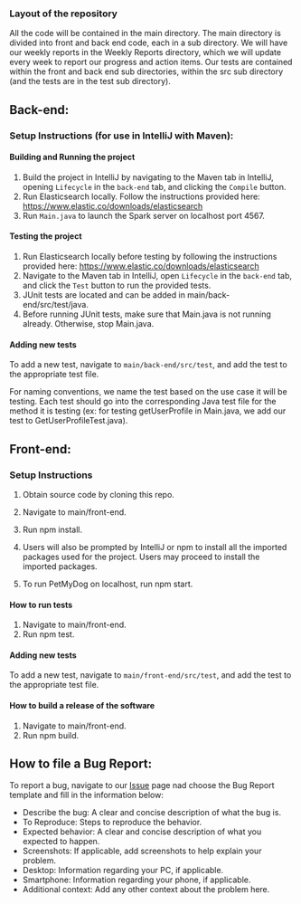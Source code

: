 ### Layout of the repository

All the code will be contained in the main directory. The main directory is divided into front
and back end code, each in a sub directory. We will have our weekly reports in the Weekly Reports
directory, which we will update every week to report our progress and action items. Our tests are contained
within the front and back end sub directories, within the src sub directory (and the tests are in the test
sub directory).

## Back-end:

### Setup Instructions (for use in IntelliJ with Maven):

#### Building and Running the project
1. Build the project in IntelliJ by navigating to the Maven tab in IntelliJ, opening `Lifecycle` in the `back-end` tab, and clicking the
   `Compile` button.
2. Run Elasticsearch locally. Follow the instructions provided here:
   https://www.elastic.co/downloads/elasticsearch
3. Run `Main.java` to launch the Spark server on localhost port 4567.

#### Testing the project
1. Run Elasticsearch locally before testing by following the instructions provided here:
   https://www.elastic.co/downloads/elasticsearch
2. Navigate to the Maven tab in IntelliJ, open `Lifecycle` in the `back-end` tab, and click the `Test` button to run the provided
   tests.
3. JUnit tests are located and can be added in main/back-end/src/test/java.
4. Before running JUnit tests, make sure that Main.java is not running already. Otherwise, stop Main.java.

#### Adding new tests

To add a new test, navigate to `main/back-end/src/test`, and add the test to the appropriate test file.

For naming conventions, we name the test based on the use case it will be testing. Each test should go into the corresponding
Java test file for the method it is testing (ex: for testing getUserProfile in Main.java, we add our test to GetUserProfileTest.java).

## Front-end:

### Setup Instructions

1. Obtain source code by cloning this repo.

2. Navigate to main/front-end.

3. Run npm install.
4. Users will also be
   prompted by IntelliJ or npm to install all the imported
   packages used for the project. Users may proceed to install
   the imported packages.

5. To run PetMyDog on localhost, run npm start.

#### How to run tests
1. Navigate to main/front-end.
2. Run npm test.

#### Adding new tests

To add a new test, navigate to `main/front-end/src/test`, and add the test to the appropriate test file.

#### How to build a release of the software
1. Navigate to main/front-end.
2. Run npm build.

## How to file a Bug Report:
To report a bug, navigate to our [Issue](https://github.com/evaliu2002/PetMyDog/issues/new/choose) page nad choose the
Bug Report template and fill in the information below:
- Describe the bug: A clear and concise description of what the bug is.
- To Reproduce: Steps to reproduce the behavior.
- Expected behavior: A clear and concise description of what you expected to happen.
- Screenshots: If applicable, add screenshots to help explain your problem.
- Desktop: Information regarding your PC, if applicable.
- Smartphone: Information regarding your phone, if applicable.
- Additional context: Add any other context about the problem here.